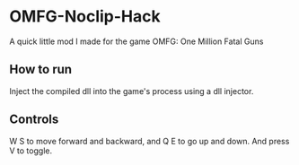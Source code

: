 # OMFG-Noclip-Hack
A quick little mod I made for the game OMFG: One Million Fatal Guns

## How to run
Inject the compiled dll into the game's process using a dll injector.

## Controls
W S to move forward and backward, and Q E to go up and down. And press V to toggle.
